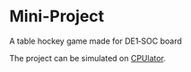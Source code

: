 # Mini-Project
A table hockey game made for DE1‐SOC board

The project can be simulated on [CPUlator](https://cpulator.01xz.net/?sys=nios-de1soc).